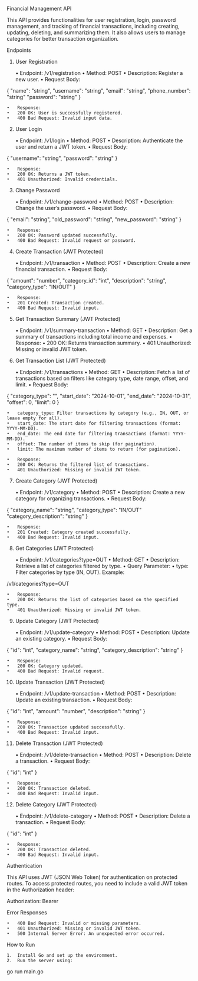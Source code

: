 Financial Management API

This API provides functionalities for user registration, login, password management, and tracking of financial transactions, including creating, updating, deleting, and summarizing them. It also allows users to manage categories for better transaction organization.

Endpoints

1. User Registration

	•	Endpoint: /v1/registration
	•	Method: POST
	•	Description: Register a new user.
	•	Request Body:

{
    "name": "string",
    "username": "string",
    "email": "string",
    "phone_number": "string"
    "password": "string"
}

	•	Response:
	•	200 OK: User is successfully registered.
	•	400 Bad Request: Invalid input data.

2. User Login

	•	Endpoint: /v1/login
	•	Method: POST
	•	Description: Authenticate the user and return a JWT token.
	•	Request Body:

{
    "username": "string",
    "password": "string"
}


	•	Response:
	•	200 OK: Returns a JWT token.
	•	401 Unauthorized: Invalid credentials.

3. Change Password

	•	Endpoint: /v1/change-password
	•	Method: POST
	•	Description: Change the user’s password.
	•	Request Body:

{
    "email": "string",
    "old_password": "string",
    "new_password": "string"
}


	•	Response:
	•	200 OK: Password updated successfully.
	•	400 Bad Request: Invalid request or password.

4. Create Transaction (JWT Protected)

	•	Endpoint: /v1/transaction
	•	Method: POST
	•	Description: Create a new financial transaction.
	•	Request Body:

{
    "amount": "number",
    "category_id": "int",
    "description": "string",
    "category_type": "IN/OUT"
}


	•	Response:
	•	201 Created: Transaction created.
	•	400 Bad Request: Invalid input.

5. Get Transaction Summary (JWT Protected)

	•	Endpoint: /v1/summary-transaction
	•	Method: GET
	•	Description: Get a summary of transactions including total income and expenses.
	•	Response:
	•	200 OK: Returns transaction summary.
	•	401 Unauthorized: Missing or invalid JWT token.

6. Get Transaction List (JWT Protected)

	•	Endpoint: /v1/transactions
	•	Method: GET
	•	Description: Fetch a list of transactions based on filters like category type, date range, offset, and limit.
	•	Request Body:

{
    "category_type": "",
    "start_date": "2024-10-01",
    "end_date": "2024-10-31",
    "offset": 0,
    "limit": 0
}

	•	category_type: Filter transactions by category (e.g., IN, OUT, or leave empty for all).
	•	start_date: The start date for filtering transactions (format: YYYY-MM-DD).
	•	end_date: The end date for filtering transactions (format: YYYY-MM-DD).
	•	offset: The number of items to skip (for pagination).
	•	limit: The maximum number of items to return (for pagination).

	•	Response:
	•	200 OK: Returns the filtered list of transactions.
	•	401 Unauthorized: Missing or invalid JWT token.

7. Create Category (JWT Protected)

	•	Endpoint: /v1/category
	•	Method: POST
	•	Description: Create a new category for organizing transactions.
	•	Request Body:

{
    "category_name": "string",
    "category_type": "IN/OUT"
    "category_description": "string"
}


	•	Response:
	•	201 Created: Category created successfully.
	•	400 Bad Request: Invalid input.

8. Get Categories (JWT Protected)

	•	Endpoint: /v1/categories?type=OUT
	•	Method: GET
	•	Description: Retrieve a list of categories filtered by type.
	•	Query Parameter:
	•	type: Filter categories by type (IN, OUT).
Example:

/v1/categories?type=OUT

	•	Response:
	•	200 OK: Returns the list of categories based on the specified type.
	•	401 Unauthorized: Missing or invalid JWT token.

9. Update Category (JWT Protected)

	•	Endpoint: /v1/update-category
	•	Method: POST
	•	Description: Update an existing category.
	•	Request Body:

{
    "id": "int",
    "category_name": "string",
    "category_description": "string"
}


	•	Response:
	•	200 OK: Category updated.
	•	400 Bad Request: Invalid request.

10. Update Transaction (JWT Protected)

	•	Endpoint: /v1/update-transaction
	•	Method: POST
	•	Description: Update an existing transaction.
	•	Request Body:

{
    "id": "int",
    "amount": "number",
    "description": "string"
}


	•	Response:
	•	200 OK: Transaction updated successfully.
	•	400 Bad Request: Invalid input.

11. Delete Transaction (JWT Protected)

	•	Endpoint: /v1/delete-transaction
	•	Method: POST
	•	Description: Delete a transaction.
	•	Request Body:

{
    "id": "int"
}


	•	Response:
	•	200 OK: Transaction deleted.
	•	400 Bad Request: Invalid input.

12. Delete Category (JWT Protected)

	•	Endpoint: /v1/delete-category
	•	Method: POST
	•	Description: Delete a transaction.
	•	Request Body:

{
    "id": "int"
}


	•	Response:
	•	200 OK: Transaction deleted.
	•	400 Bad Request: Invalid input.

Authentication

This API uses JWT (JSON Web Token) for authentication on protected routes. To access protected routes, you need to include a valid JWT token in the Authorization header:

Authorization: Bearer <token>

Error Responses

	•	400 Bad Request: Invalid or missing parameters.
	•	401 Unauthorized: Missing or invalid JWT token.
	•	500 Internal Server Error: An unexpected error occurred.

How to Run

	1.	Install Go and set up the environment.
	2.	Run the server using:

go run main.go
